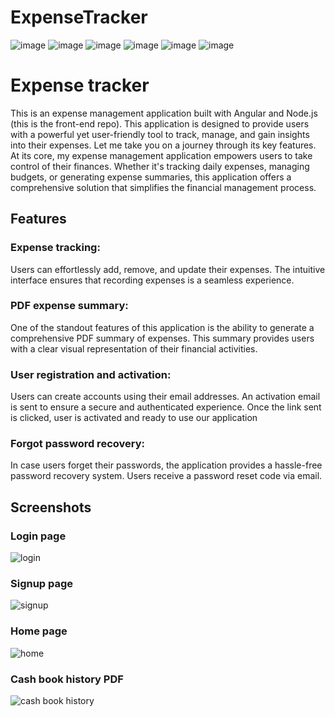 # ExpenseTracker

![image](https://img.shields.io/badge/Angular-DD0031?style=for-the-badge&logo=angular&logoColor=white)
![image](https://img.shields.io/badge/TypeScript-007ACC?style=for-the-badge&logo=typescript&logoColor=white)
![image](https://img.shields.io/badge/Bootstrap-563D7C?style=for-the-badge&logo=bootstrap&logoColor=white)
![image](https://img.shields.io/badge/Redux-593D88?style=for-the-badge&logo=redux&logoColor=white)
![image](https://img.shields.io/badge/json%20web%20tokens-323330?style=for-the-badge&logo=json-web-tokens&logoColor=pink)
![image](https://img.shields.io/badge/Vercel-000000?style=for-the-badge&logo=vercel&logoColor=white)

# Expense tracker

This is an expense management application built with Angular and Node.js (this is the front-end repo). This application is designed to provide users with a powerful yet user-friendly tool to track, manage, and gain insights into their expenses. Let me take you on a journey through its key features.
At its core, my expense management application empowers users to take control of their finances. Whether it's tracking daily expenses, managing budgets, or generating expense summaries, this application offers a comprehensive solution that simplifies the financial management process.

## Features

### Expense tracking:

Users can effortlessly add, remove, and update their expenses. The intuitive interface ensures that recording expenses is a seamless experience.

### PDF expense summary:

One of the standout features of this application is the ability to generate a comprehensive PDF summary of expenses. This summary provides users with a clear visual representation of their financial activities.

### User registration and activation:

Users can create accounts using their email addresses. An activation email is sent to ensure a secure and authenticated experience. Once the link sent is clicked, user is activated and ready to use our application

### Forgot password recovery:

In case users forget their passwords, the application provides a hassle-free password recovery system. Users receive a password reset code via email.

## Screenshots

### Login page

![login](https://github.com/hssanbzlm/expense-tracker/assets/48295114/12aaf2d6-d1bb-4c8b-8ea2-20f5e7ad5002)

### Signup page

![signup](https://github.com/hssanbzlm/expense-tracker/assets/48295114/db0150bb-59eb-476d-83ba-4e7cf8d949a9)

### Home page

![home](https://github.com/hssanbzlm/expense-tracker/assets/48295114/0418bc80-7f31-475a-a8c2-6ef8d805567a)

### Cash book history PDF

![cash book history](https://github.com/hssanbzlm/expense-tracker/assets/48295114/90b44c0e-2319-44e7-8d33-aca5cd045018)
